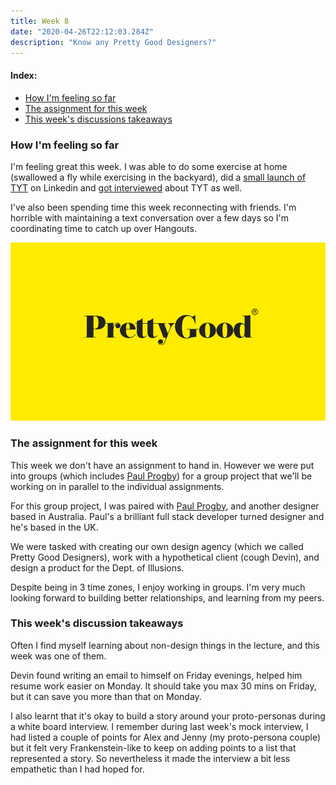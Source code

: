 ```yaml
---
title: Week 8
date: "2020-04-26T22:12:03.284Z"
description: "Know any Pretty Good Designers?"
---
```


#### Index:

- [How I'm feeling so far](#howAmIfeeling)
- [The assignment for this week](#assignment)
- [This week's discussions takeaways](#discussionTakeaways)

### <a name="howAmIfeeling"></a> How I'm feeling so far
I'm feeling great this week. I was able to do some exercise at home (swallowed a fly while exercising in the backyard), did a [small launch of TYT](https://www.linkedin.com/feed/update/urn:li:activity:6658729994803650560/) on Linkedin and [got interviewed](https://www.youtube.com/watch?v=GqDkV6JhbUg) about TYT as well. 

I've also been spending time this week reconnecting with friends. I'm horrible with maintaining a text conversation over a few days so I'm coordinating time to catch up over Hangouts.

![Pretty Good Designers](./pgd.png)

### <a name="assignment"></a> The assignment for this week
This week we don't have an assignment to hand in. However we were put into groups (which includes [Paul Progby](https://paulbrophy.co.uk/)) for a group project that we'll be working on in parallel to the individual assignments. 

For this group project, I was paired with [Paul Progby](https://paulbrophy.co.uk/), and another designer based in Australia. Paul's a brilliant full stack developer turned designer and he's based in the UK.

We were tasked with creating our own design agency (which we called Pretty Good Designers), work with a hypothetical client (cough Devin), and design a product for the Dept. of Illusions. 

Despite being in 3 time zones, I enjoy working in groups. I'm very much looking forward to building better relationships, and learning from my peers. 

### <a name="discussionTakeaways"></a> This week's discussion takeaways
Often I find myself learning about non-design things in the lecture, and this week was one of them. 

Devin found writing an email to himself on Friday evenings, helped him resume work easier on Monday. It should take you max 30 mins on Friday, but it can save you more than that on Monday.

I also learnt that it's okay to build a story around your proto-personas during a white board interview. I remember during last week's mock interview, I had listed a couple of points for Alex and Jenny (my proto-persona couple) but it felt very Frankenstein-like to keep on adding points to a list that represented a story. So nevertheless it made the interview a bit less empathetic than I had hoped for. 
